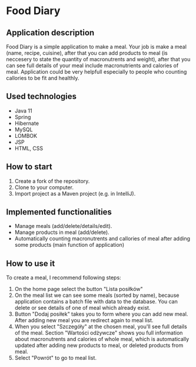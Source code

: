 # Food Diary

## Application description
Food Diary is a simple application to make a meal. Your job is make a meal (name, recipe, cuisine), after that you can add products to meal (is neccesery to state the quantity of macronutrents and weight), after that you can see full details of your meal include macronutrients and calories of meal.
Application could be very helpfull especially to people who counting callories to be fit and healthly.

## Used technologies
  * Java 11
  * Spring
  * Hibernate
  * MySQL
  * LOMBOK
  * JSP
  * HTML, CSS

## How to start
1. Create a fork of the repository.
2. Clone to your computer. 
3. Import project as a Maven project (e.g. in IntelliJ).

## Implemented functionalities
* Manage meals (add/delete/details/edit).
* Manage products in meal (add/delete).
* Automatically counting macronutrents and callories of meal after adding some products (main function of application)

## How to use it
To create a meal, I recommend following steps:
1. On the home page select the button "Lista posiłków"
2. On the meal list we can see some meals (sorted by name), because application contains a batch file with data to the database. You can delete or see details of one of meal which already exist.
3. Button "Dodaj posiłek" takes you to form where you can add new meal. After adding new meal you are redirect again to meal list.
4. When you select "Szczegóły" at the chosen meal, you'll see full details of the meal. Section "Wartości odżywcze" shows you full information about macronutrents and calories of whole meal, which is automatically updated after adding new products to meal, or deleted products from meal.
5. Select "Powrót" to go to meal list.
